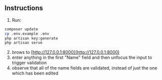 ## Instructions

1. Run:
```bash
composer update
cp .env.example .env
php artisan key:generate
php artisan serve
```

2. brows to [http://127.0.0.1:8000](http://127.0.0.1:8000)
3. enter anything in the first "Name" field and then unfocus the input to trigger validation
4. observe that all of the name fields are validated, instead of just the one which has been edited
